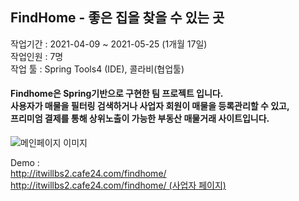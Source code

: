 <h2>FindHome - 좋은 집을 찾을 수 있는 곳</h2>
<p>작업기간 : 2021-04-09 ~ 2021-05-25 (1개월 17일)<br>
작업인원 : 7명<br>
작업 툴 : Spring Tools4 (IDE), 콜라비(협업툴)<br></p>
<p><h4>Findhome은 Spring기반으로 구현한 팀 프로젝트 입니다. <br>
사용자가 매물을 필터링 검색하거나 사업자 회원이 매물을 등록관리할 수 있고,<br> 프리미엄 결제를 통해 상위노출이 가능한 부동산 매물거래 사이트입니다.</h4>
<img src="https://github.com/imrutel/findhome/blob/master/%EC%A0%9C%EB%AA%A9%20%EC%97%86%EC%9D%8C.png?raw=true" alt="메인페이지 이미지"/>
</p>
<p>
Demo : <br>
  <a href='http://itwillbs2.cafe24.com/findhome/' 
   target='_blank'>http://itwillbs2.cafe24.com/findhome/</a>
<br><a href='http://itwillbs2.cafe24.com/findhome/adminlogin' 
   target='_blank'>http://itwillbs2.cafe24.com/findhome/ (사업자 페이지)</a>
 </p>
